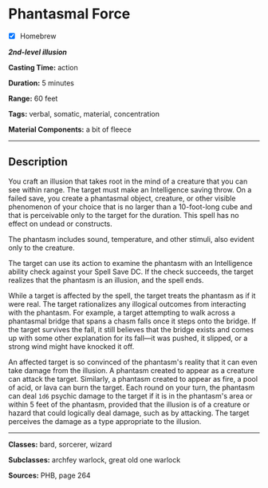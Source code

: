 # Phantasmal Force

- [x] Homebrew

***2nd-level illusion***

**Casting Time:** action

**Duration:** 5 minutes

**Range:** 60 feet

**Tags:** verbal, somatic, material, concentration

**Material Components:** a bit of fleece

---

## Description
You craft an illusion that takes root in the mind of a creature that you can see within range.
The target must make an Intelligence saving throw.
On a failed save, you create a phantasmal object, creature, or other visible phenomenon of your choice that is no larger than a 10-foot-long cube and that is perceivable only to the target for the duration.
This spell has no effect on undead or constructs.

The phantasm includes sound, temperature, and other stimuli, also evident only to the creature.

The target can use its action to examine the phantasm with an Intelligence ability check against your Spell Save DC.
If the check succeeds, the target realizes that the phantasm is an illusion, and the spell ends.

While a target is affected by the spell, the target treats the phantasm as if it were real.
The target rationalizes any illogical outcomes from interacting with the phantasm.
For example, a target attempting to walk across a phantasmal bridge that spans a chasm falls once it steps onto the bridge.
If the target survives the fall, it still believes that the bridge exists and comes up with some other explanation for its fall&mdash;it was pushed, it slipped, or a strong wind might have knocked it off.

An affected target is so convinced of the phantasm's reality that it can even take damage from the illusion.
A phantasm created to appear as a creature can attack the target.
Similarly, a phantasm created to appear as fire, a pool of acid, or lava can burn the target.
Each round on your turn, the phantasm can deal `1d6` psychic damage to the target if it is in the phantasm's area or within 5 feet of the phantasm, provided that the illusion is of a creature or hazard that could logically deal damage, such as by attacking.
The target perceives the damage as a type appropriate to the illusion.

---

**Classes:** bard, sorcerer, wizard

**Subclasses:** archfey warlock, great old one warlock

**Sources:** PHB, page 264
